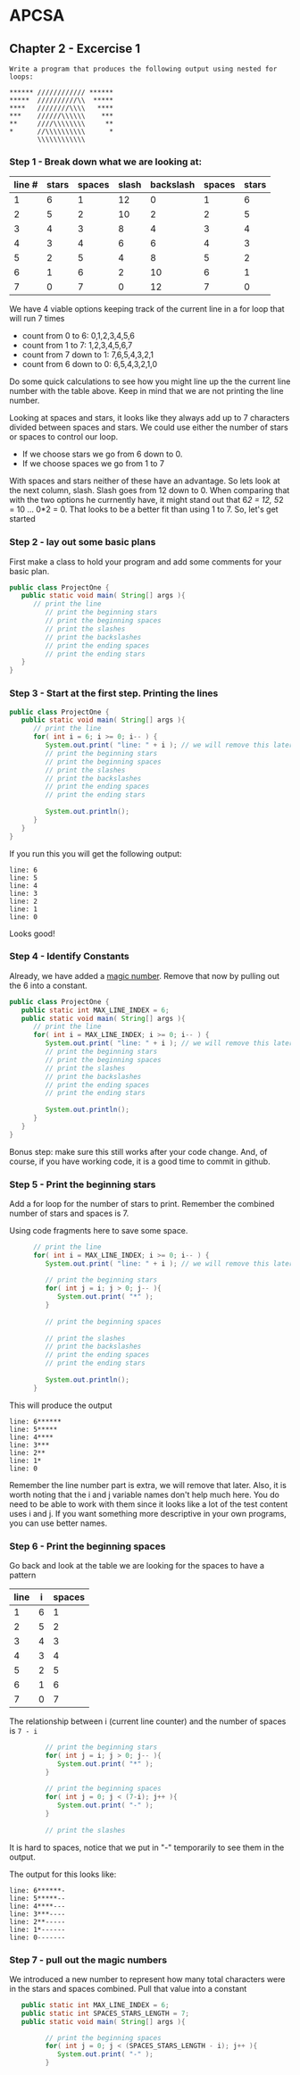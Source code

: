 # APCSA

## Chapter 2 - Excercise 1

```
Write a program that produces the following output using nested for loops:

****** //////////// ******
*****  //////////\\  *****
****   ////////\\\\   ****
***    //////\\\\\\    ***
**     ////\\\\\\\\     **
*      //\\\\\\\\\\      *
       \\\\\\\\\\\\
```

### Step 1 - Break down what we are looking at:

| line # | stars | spaces | slash | backslash | spaces | stars |
|--------|-------|--------|-------|-----------|--------|-------|
| 1      | 6     | 1      |  12   | 0         | 1      | 6     |
| 2      | 5     | 2      |  10   | 2         | 2      | 5     |
| 3      | 4     | 3      |  8    | 4         | 3      | 4     |
| 4      | 3     | 4      |  6    | 6         | 4      | 3     |
| 5      | 2     | 5      |  4    | 8         | 5      | 2     |
| 6      | 1     | 6      |  2    | 10        | 6      | 1     |
| 7      | 0     | 7      |  0    | 12        | 7      | 0     |

We have 4 viable options keeping track of the current line in a for loop that will run 7 times
* count from 0 to 6: 0,1,2,3,4,5,6
* count from 1 to 7: 1,2,3,4,5,6,7
* count from 7 down to 1: 7,6,5,4,3,2,1
* count from 6 down to 0: 6,5,4,3,2,1,0

Do some quick calculations to see how you might line up the the current line number with the table above. Keep in mind that we are not printing the line number.

Looking at spaces and stars, it looks like they always add up to 7 characters divided between spaces and stars. We could use either the number of stars or spaces to control our loop. 

* If we choose stars we go from 6 down to 0.
* If we choose spaces we go from 1 to 7 

With spaces and stars neither of these have an advantage. So lets look at the next column, slash. Slash goes from 12 down to 0. When comparing that with the two options he currnently have, it might stand out that 6*2 = 12, 5*2 = 10 ... 0*2 = 0. That looks to be a better fit than using 1 to 7. So, let's get started

### Step 2 - lay out some basic plans

First make a class to hold your program and add some comments for your basic plan.

```java
public class ProjectOne {
   public static void main( String[] args ){
      // print the line
         // print the beginning stars
         // print the beginning spaces
         // print the slashes
         // print the backslashes
         // print the ending spaces
         // print the ending stars
   }
}
```

### Step 3 - Start at the first step. Printing the lines

```java
public class ProjectOne {
   public static void main( String[] args ){
      // print the line
      for( int i = 6; i >= 0; i-- ) {
         System.out.print( "line: " + i ); // we will remove this later, it helps keep track of where we are for debugging
         // print the beginning stars
         // print the beginning spaces
         // print the slashes
         // print the backslashes
         // print the ending spaces
         // print the ending stars
         
         System.out.println();
      }
   }
}
```

If you run this you will get the following output:

```
line: 6
line: 5
line: 4
line: 3
line: 2
line: 1
line: 0
```

Looks good!

### Step 4 - Identify Constants

Already, we have added a [magic number](https://en.wikipedia.org/wiki/Magic_number_(programming)). Remove that now by pulling out the 6 into a constant.

```java
public class ProjectOne {
   public static int MAX_LINE_INDEX = 6;
   public static void main( String[] args ){
      // print the line
      for( int i = MAX_LINE_INDEX; i >= 0; i-- ) {
         System.out.print( "line: " + i ); // we will remove this later, it helps keep track of where we are for debugging
         // print the beginning stars
         // print the beginning spaces
         // print the slashes
         // print the backslashes
         // print the ending spaces
         // print the ending stars
         
         System.out.println();
      }
   }
}
```

Bonus step: make sure this still works after your code change. And, of course, if you have working code, it is a good time to commit in github.

### Step 5 - Print the beginning stars

Add a for loop for the number of stars to print. Remember the combined number of stars and spaces is 7.

Using code fragments here to save some space.

```java
      // print the line
      for( int i = MAX_LINE_INDEX; i >= 0; i-- ) {
         System.out.print( "line: " + i ); // we will remove this later, it helps keep track of where we are for debugging
         
         // print the beginning stars
         for( int j = i; j > 0; j-- ){
            System.out.print( "*" );
         }
         
         // print the beginning spaces
         
         // print the slashes
         // print the backslashes
         // print the ending spaces
         // print the ending stars
         
         System.out.println();
      }
```

This will produce the output 
```
line: 6******
line: 5*****
line: 4****
line: 3***
line: 2**
line: 1*
line: 0
```

Remember the line number part is extra, we will remove that later. Also, it is worth noting that the i and j variable names don't help much here. You do need to be able to work with them since it looks like a lot of the test content uses i and j. If you want something more descriptive in your own programs, you can use better names.

### Step 6 - Print the beginning spaces

Go back and look at the table we are looking for the spaces to have a pattern

| line | i | spaces |
|------|---|--------|
| 1    | 6 | 1      |
| 2    | 5 | 2      |
| 3    | 4 | 3      |
| 4    | 3 | 4      |
| 5    | 2 | 5      |
| 6    | 1 | 6      |
| 7    | 0 | 7      |

The relationship between i (current line counter) and the number of spaces is `7 - i`

```java
         // print the beginning stars
         for( int j = i; j > 0; j-- ){
            System.out.print( "*" );
         }
         
         // print the beginning spaces
         for( int j = 0; j < (7-i); j++ ){
            System.out.print( "-" );
         }
         
         // print the slashes
```

It is hard to spaces, notice that we put in "-" temporarily to see them in the output.

The output for this looks like: 

```
line: 6******-
line: 5*****--
line: 4****---
line: 3***----
line: 2**-----
line: 1*------
line: 0-------
```

### Step 7 - pull out the magic numbers

We introduced a new number to represent how many total characters were in the stars and spaces combined. Pull that value into a constant

```java
   public static int MAX_LINE_INDEX = 6;
   public static int SPACES_STARS_LENGTH = 7;
   public static void main( String[] args ){
```

```java
         // print the beginning spaces
         for( int j = 0; j < (SPACES_STARS_LENGTH - i); j++ ){
            System.out.print( "-" );
         }
```


